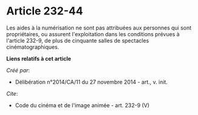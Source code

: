# Article 232-44

Les aides à la numérisation ne sont pas attribuées aux personnes qui sont propriétaires, ou assurent l'exploitation dans les
conditions prévues à l'article 232-9, de plus de cinquante salles de spectacles cinématographiques.

**Liens relatifs à cet article**

_Créé par_:

  - Délibération n°2014/CA/11 du 27 novembre 2014 - art., v. init.

_Cite_:

  - Code du cinéma et de l'image animée - art. 232-9 (V)
